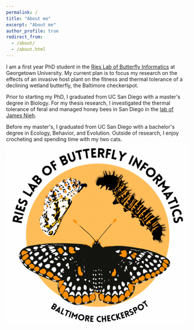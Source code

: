 ```yaml
---
permalink: /
title: "About me"
excerpt: "About me"
author_profile: true
redirect_from: 
  - /about/
  - /about.html
---
```

I am a first year PhD student in the [Ries Lab of Butterfly Informatics](https://www.butterflyinformatics.org/) at Georgetown University. My current plan is to focus my research on the effects of an invasive host plant on the fitness and thermal tolerance of a declining wetland butterfly, the Baltimore checkerspot.

Prior to starting my PhD, I graduated from UC San Diego with a master's degree in Biology. For my thesis research, I investigated the thermal tolerance of feral and managed honey bees in San Diego in the [lab of James Nieh](https://labs.biology.ucsd.edu/nieh/). 

Before my master's, I graduated from UC San Diego with a bachelor's degree in Ecology, Behavior, and Evolution. Outside of research, I enjoy crocheting and spending time with my two cats.
<br/><img src='/images/ries_lab_checkerspot.PNG' 
       width="500" 
       height="500">
